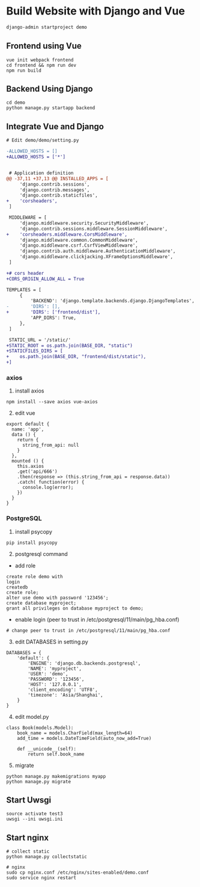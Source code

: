 # Build Website with Django and Vue

```sh
django-admin startproject demo
```


## Frontend using Vue

```
vue init webpack frontend
cd frontend && npm run dev
npm run build
```


## Backend Using Django

```
cd demo
python manage.py startapp backend
```


## Integrate Vue and Django

```diff
# Edit demo/demo/setting.py

-ALLOWED_HOSTS = []
+ALLOWED_HOSTS = ['*']


 # Application definition
@@ -37,11 +37,13 @@ INSTALLED_APPS = [
     'django.contrib.sessions',
     'django.contrib.messages',
     'django.contrib.staticfiles',
+    'corsheaders',
 ]

 MIDDLEWARE = [
     'django.middleware.security.SecurityMiddleware',
     'django.contrib.sessions.middleware.SessionMiddleware',
+    'corsheaders.middleware.CorsMiddleware',
     'django.middleware.common.CommonMiddleware',
     'django.middleware.csrf.CsrfViewMiddleware',
     'django.contrib.auth.middleware.AuthenticationMiddleware',
     'django.middleware.clickjacking.XFrameOptionsMiddleware',
 ]

+# cors header
+CORS_ORIGIN_ALLOW_ALL = True

TEMPLATES = [
     {
         'BACKEND': 'django.template.backends.django.DjangoTemplates',
-        'DIRS': [],
+        'DIRS': ['frontend/dist'],
         'APP_DIRS': True,
     },
 ]

 STATIC_URL = '/static/'
+STATIC_ROOT = os.path.join(BASE_DIR, "static")
+STATICFILES_DIRS = [
+    os.path.join(BASE_DIR, "frontend/dist/static"),
+]

```

### axios

1. install axios

```
npm install --save axios vue-axios
```

2. edit vue

```
export default {
  name: 'app',
  data () {
    return {
      string_from_api: null
    }
  },
  mounted () {
    this.axios
    .get('api/666')
    .then(response => (this.string_from_api = response.data))
    .catch( function(error) {
      console.log(error);
    })
  }
}
```

### PostgreSQL

1. install psycopy

```
pip install psycopy
```

2. postgresql command

  - add role
  ```
  create role demo with 
  login
  createdb
  create role;
  alter use demo with password '123456';
  create database myproject;
  grant all privileges on database myproject to demo;
  ```

  - enable login (peer to trust in /etc/postgresql/11/main/pg_hba.conf)
  ```
  # change peer to trust in /etc/postgresql/11/main/pg_hba.conf
  ```

3. edit DATABASES in setting.py
```
DATABASES = {
    'default': {
        'ENGINE': 'django.db.backends.postgresql',
        'NAME': 'myproject',
        'USER': 'demo',
        'PASSWORD': '123456',
        'HOST': '127.0.0.1',
        'client_encoding': 'UTF8',
        'timezone': 'Asia/Shanghai',
    }
}
```

4. edit model.py
```
class Book(models.Model):
    book_name = models.CharField(max_length=64)
    add_time = models.DateTimeField(auto_now_add=True)

    def __unicode__(self):
        return self.book_name
```

5. migrate

```
python manage.py makemigrations myapp
python manage.py migrate
```


## Start Uwsgi

```
source activate test3
uwsgi --ini uwsgi.ini
```


## Start nginx

```
# collect static
python manage.py collectstatic

# nginx 
sudo cp nginx.conf /etc/nginx/sites-enabled/demo.conf
sudo service nginx restart
```
